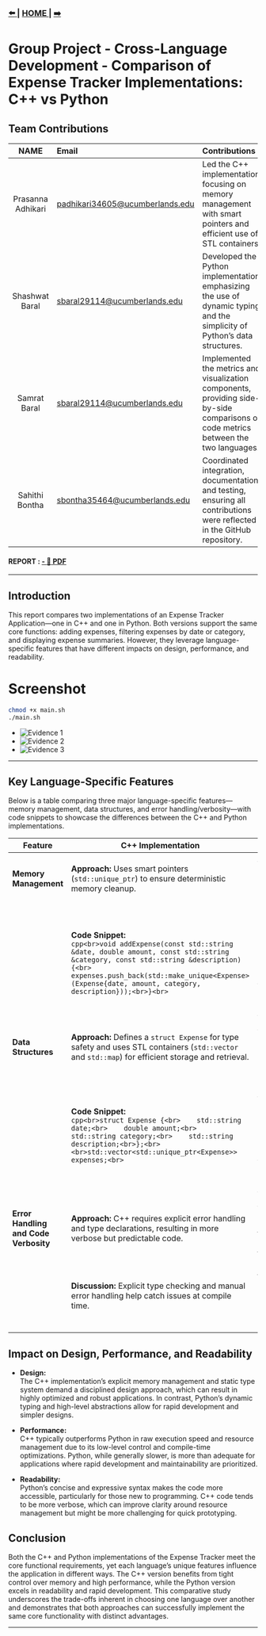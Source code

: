 ### [ :arrow_left: ](/src/1/1.md) | [ HOME ](/README.md) | [ :arrow_right: ](/src/3/3.md)

# Group Project - Cross-Language Development - Comparison of Expense Tracker Implementations: C++ vs Python

## Team Contributions

|       NAME        | Email                           | Contributions                                                                                                                       |
| :---------------: | :------------------------------ | :---------------------------------------------------------------------------------------------------------------------------------- |
| Prasanna Adhikari | padhikari34605@ucumberlands.edu | Led the C++ implementation, focusing on memory management with smart pointers and efficient use of STL containers.                  |
|  Shashwat Baral   | sbaral29114@ucumberlands.edu    | Developed the Python implementation, emphasizing the use of dynamic typing and the simplicity of Python’s data structures.          |
|   Samrat Baral    | sbaral29114@ucumberlands.edu    | Implemented the metrics and visualization components, providing side-by-side comparisons of code metrics between the two languages. |
|  Sahithi Bontha   | sbontha35464@ucumberlands.edu   | Coordinated integration, documentation, and testing, ensuring all contributions were reflected in the GitHub repository.            |

#### REPORT : [ - :notebook_with_decorative_cover: PDF ](/reports/2.pdf)

---

## Introduction

This report compares two implementations of an Expense Tracker Application—one in C++ and one in Python. Both versions support the same core functions: adding expenses, filtering expenses by date or category, and displaying expense summaries. However, they leverage language-specific features that have different impacts on design, performance, and readability.

# Screenshot

```bash
chmod +x main.sh
./main.sh
```

- ![Evidence 1](/screenshot/2/Capture-1.png)
- ![Evidence 2](/screenshot/2/Capture-2.png)
- ![Evidence 3](/screenshot/2/Capture-3.png)

---

## Key Language-Specific Features

Below is a table comparing three major language-specific features—memory management, data structures, and error handling/verbosity—with code snippets to showcase the differences between the C++ and Python implementations.

| **Feature**                           | **C++ Implementation**                                                                                                                                                                                                                                            | **Python Implementation**                                                                                                                                                                                                                                                                                |
| ------------------------------------- | ----------------------------------------------------------------------------------------------------------------------------------------------------------------------------------------------------------------------------------------------------------------- | -------------------------------------------------------------------------------------------------------------------------------------------------------------------------------------------------------------------------------------------------------------------------------------------------------- |
| **Memory Management**                 | **Approach:** Uses smart pointers (`std::unique_ptr`) to ensure deterministic memory cleanup.                                                                                                                                                                     | **Approach:** Relies on automatic garbage collection, simplifying the code without manual memory management.                                                                                                                                                                                             |
|                                       | **Code Snippet:**<br>`cpp<br>void addExpense(const std::string &date, double amount, const std::string &category, const std::string &description) {<br>    expenses.push_back(std::make_unique<Expense>(Expense{date, amount, category, description}));<br>}<br>` | **Code Snippet:**<br>`python<br>def add_expense(date, amount, category, description):<br>    expense = {<br>        "date": date,<br>        "amount": amount,<br>        "category": category,<br>        "description": description<br>    }<br>    expenses.append(expense)<br>`                      |
| **Data Structures**                   | **Approach:** Defines a `struct Expense` for type safety and uses STL containers (`std::vector` and `std::map`) for efficient storage and retrieval.                                                                                                              | **Approach:** Uses dynamic data structures like lists and dictionaries, which reduce boilerplate code and enhance readability.                                                                                                                                                                           |
|                                       | **Code Snippet:**<br>`cpp<br>struct Expense {<br>    std::string date;<br>    double amount;<br>    std::string category;<br>    std::string description;<br>};<br><br>std::vector<std::unique_ptr<Expense>> expenses;<br>`                                       | **Code Snippet:**<br>`python<br>expenses = []<br><br>def add_expense(date, amount, category, description):<br>    expense = {<br>        "date": date,<br>        "amount": amount,<br>        "category": category,<br>        "description": description<br>    }<br>    expenses.append(expense)<br>` |
| **Error Handling and Code Verbosity** | **Approach:** C++ requires explicit error handling and type declarations, resulting in more verbose but predictable code.                                                                                                                                         | **Approach:** Python’s concise syntax and exception handling allow for faster prototyping and easier maintenance, though with less control.                                                                                                                                                              |
|                                       | **Discussion:** Explicit type checking and manual error handling help catch issues at compile time.                                                                                                                                                               | **Discussion:** Dynamic typing and built-in exceptions simplify development at the expense of potentially catching errors later (at runtime).                                                                                                                                                            |

## Impact on Design, Performance, and Readability

- **Design:**  
  The C++ implementation’s explicit memory management and static type system demand a disciplined design approach, which can result in highly optimized and robust applications. In contrast, Python’s dynamic typing and high-level abstractions allow for rapid development and simpler designs.

- **Performance:**  
  C++ typically outperforms Python in raw execution speed and resource management due to its low-level control and compile-time optimizations. Python, while generally slower, is more than adequate for applications where rapid development and maintainability are prioritized.

- **Readability:**  
  Python’s concise and expressive syntax makes the code more accessible, particularly for those new to programming. C++ code tends to be more verbose, which can improve clarity around resource management but might be more challenging for quick prototyping.

## Conclusion

Both the C++ and Python implementations of the Expense Tracker meet the core functional requirements, yet each language’s unique features influence the application in different ways. The C++ version benefits from tight control over memory and high performance, while the Python version excels in readability and rapid development. This comparative study underscores the trade-offs inherent in choosing one language over another and demonstrates that both approaches can successfully implement the same core functionality with distinct advantages.

---
